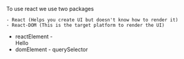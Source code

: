 To use react we use two packages

    - React (Helps you create UI but doesn't know how to render it)
    - React-DOM (This is the target platform to render the UI)

- reactElement - <div>Hello</div>
- domElement - querySelector
